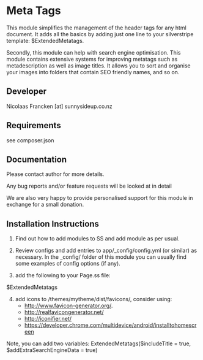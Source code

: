 Meta Tags
===============================================

This module simplifies the management of the header
tags for any html document.  It adds all the basics by
adding just one line to your silverstripe template:
$ExtendedMetatags.

Secondly, this module can help with search engine optimisation.
This module contains extensive systems for improving
metatags such as metadescription as well as image titles.
It allows you to sort and organise your images into folders
that contain SEO friendly names, and so on.


Developer
-----------------------------------------------
Nicolaas Francken [at] sunnysideup.co.nz


Requirements
-----------------------------------------------
see composer.json


Documentation
-----------------------------------------------
Please contact author for more details.

Any bug reports and/or feature requests will be
looked at in detail

We are also very happy to provide personalised support
for this module in exchange for a small donation.


Installation Instructions
-----------------------------------------------
1. Find out how to add modules to SS and add module as per usual.

2. Review configs and add entries to app/_config/config.yml
(or similar) as necessary.
In the _config/ folder of this module
you can usually find some examples of config options (if any).

3. add the following to your Page.ss file:
<head>
	$ExtendedMetatags
</head>

4. add icons to /themes/mytheme/dist/favicons/, consider using:
   - http://www.favicon-generator.org/.
   - http://realfavicongenerator.net/
   - http://iconifier.net/
   - https://developer.chrome.com/multidevice/android/installtohomescreen

Note, you can add two variables:
ExtendedMetatags($includeTitle = true, $addExtraSearchEngineData = true)
